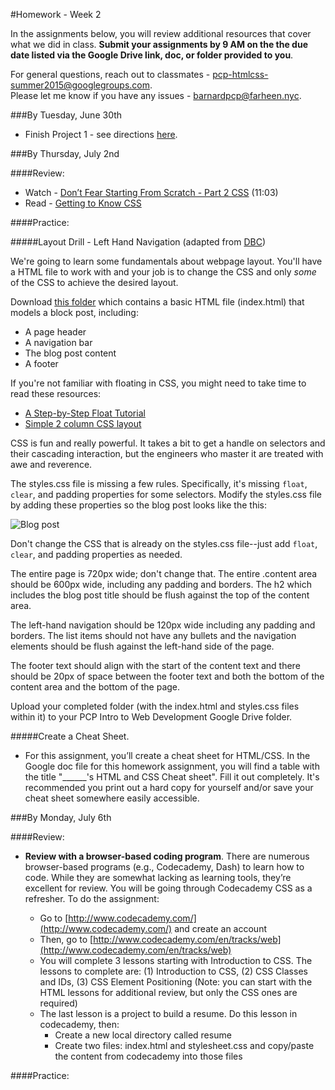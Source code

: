 #Homework - Week 2

In the assignments below, you will review additional resources that cover what we did in class.  **Submit your assignments by 9 AM on the the due date listed via the Google Drive link, doc, or folder provided to you**.  

For general questions, reach out to classmates - pcp-htmlcss-summer2015@googlegroups.com.  
Please let me know if you have any issues - barnardpcp@farheen.nyc.


###By Tuesday, June 30th

- Finish Project 1 - see directions [here](https://github.com/fma2/pcp-intro-web-development/blob/master/assignments/project1.md).


###By Thursday, July 2nd

####Review:

- Watch - [Don’t Fear Starting From Scratch - Part 2 CSS](http://www.dontfeartheinternet.com/css/don%E2%80%99t-fear-starting-from-scratch-2) (11:03)
- Read - [Getting to Know CSS](http://learn.shayhowe.com/html-css/getting-to-know-css/)

####Practice:

#####Layout Drill - Left Hand Navigation (adapted from [DBC](www.devbootcamp.com))

We're going to learn some fundamentals about webpage layout. You'll have a HTML file to work with and your job is to change the CSS and only *some* of the CSS to achieve the desired layout.

Download [this folder](https://drive.google.com/folderview?id=0B2oPzQ6clzPRd2hGOWlxbTBnZjA&usp=sharing) which contains a basic HTML file (index.html) that models a block post, including:

- A page header
- A navigation bar
- The blog post content
- A footer

If you're not familiar with floating in CSS, you might need to take time to read these resources:

- [A Step-by-Step Float Tutorial](http://css.maxdesign.com.au/floatutorial/)
- [Simple 2 column CSS layout](http://www.456bereastreet.com/lab/developing_with_web_standards/csslayout/2-col/)

CSS is fun and really powerful. It takes a bit to get a handle on selectors and their cascading interaction, but the engineers who master it are treated with awe and reverence.

The styles.css file is missing a few rules.  Specifically, it's missing `float`, `clear`, and padding properties for some selectors.  Modify the styles.css file by adding these properties so the blog post looks like the this:

![Blog post](https://camo.githubusercontent.com/787ea8fd6fa5beadb161d3275a64ef00b4762871/687474703a2f2f662e636c2e6c792f6974656d732f336a30573351304d304f3258324e3136306a31332f53637265656e25323053686f74253230323031332d30322d31362532306174253230372e31322e3138253230504d2e706e67)

Don't change the CSS that is already on the styles.css file--just add `float`, `clear`, and padding properties as needed.  

The entire page is 720px wide; don't change that. The entire .content area should be 600px wide, including any padding and borders. The h2 which includes the blog post title should be flush against the top of the content area.

The left-hand navigation should be 120px wide including any padding and borders. The list items should not have any bullets and the navigation elements should be flush against the left-hand side of the page.

The footer text should align with the start of the content text and there should be 20px of space between the footer text and both the bottom of the content area and the bottom of the page.

Upload your completed folder (with the index.html and styles.css files within it) to your PCP Intro to Web Development Google Drive folder.  

#####Create a Cheat Sheet.

- For this assignment, you’ll create a cheat sheet for HTML/CSS.  In the Google doc file for this homework assignment, you will find a table with the title "______'s HTML and CSS Cheat sheet".  Fill it out completely.  It's recommended you print out a hard copy for yourself and/or save your cheat sheet somewhere easily accessible.

###By Monday, July 6th

####Review:

- **Review with a browser-based coding program**.  There are numerous browser-based programs (e.g., Codecademy, Dash) to learn how to code. While they are somewhat lacking as learning tools, they’re excellent for review. You will be going through Codecademy CSS as a refresher. To do the assignment:
	
	- Go to [http://www.codecademy.com/](http://www.codecademy.com/) and create an account 
	- Then, go to [http://www.codecademy.com/en/tracks/web](http://www.codecademy.com/en/tracks/web)
	- You will complete 3 lessons starting with Introduction to CSS. The lessons to complete are: (1) Introduction to CSS, (2) CSS Classes and IDs, (3) CSS Element Positioning (Note: you can start with the HTML lessons for additional review, but only the CSS ones are required)  
	- The last lesson is a project to build a resume. Do this lesson in codecademy, then: 
		- Create a new local directory called resume
		- Create two files: index.html and stylesheet.css and copy/paste the content from codecademy into those files 


####Practice:

